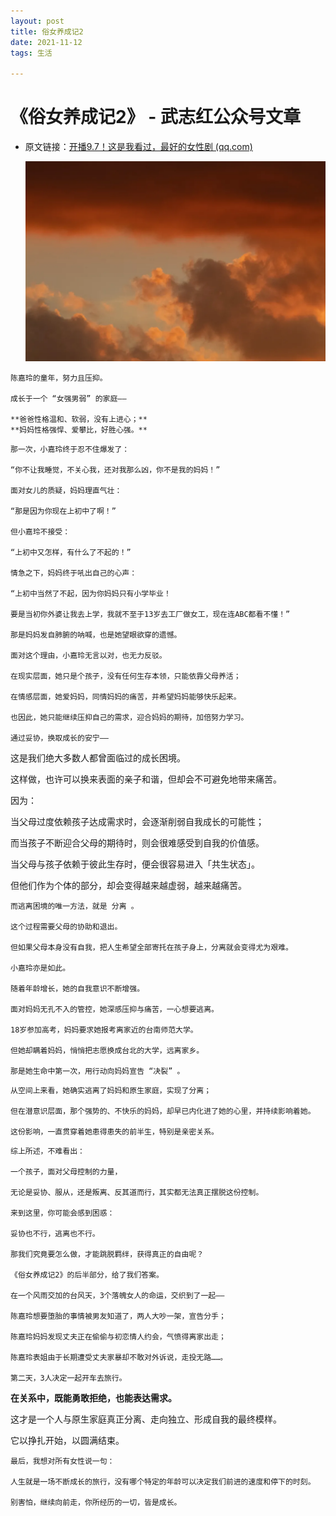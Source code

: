 ```yaml
---
layout: post
title: 俗女养成记2
date: 2021-11-12
tags: 生活

---
```


# 《俗女养成记2》 - 武志红公众号文章

- 原文链接：[开播9.7！这是我看过，最好的女性剧 (qq.com)](https://mp.weixin.qq.com/s/MIqmi39nhuVbYMrANHs8TQ)

  ![640](..\images\posts\users\640.webp)

```
陈嘉玲的童年，努力且压抑。

成长于一个 “女强男弱” 的家庭——

**爸爸性格温和、软弱，没有上进心；**
**妈妈性格强悍、爱攀比，好胜心强。**
```



```
那一次，小嘉玲终于忍不住爆发了：
 
“你不让我睡觉，不关心我，还对我那么凶，你不是我的妈妈！”
 
面对女儿的质疑，妈妈理直气壮：
 
“那是因为你现在上初中了啊！”
 
但小嘉玲不接受：
 
“上初中又怎样，有什么了不起的！”
 
情急之下，妈妈终于吼出自己的心声：
 
“上初中当然了不起，因为你妈妈只有小学毕业！
 
要是当初你外婆让我去上学，我就不至于13岁去工厂做女工，现在连ABC都看不懂！”

那是妈妈发自肺腑的呐喊，也是她望眼欲穿的遗憾。
 
面对这个理由，小嘉玲无言以对，也无力反驳。
 
在现实层面，她只是个孩子，没有任何生存本领，只能依靠父母养活；
 
在情感层面，她爱妈妈，同情妈妈的痛苦，并希望妈妈能够快乐起来。
 
也因此，她只能继续压抑自己的需求，迎合妈妈的期待，加倍努力学习。
 
通过妥协，换取成长的安宁——
```

这是我们绝大多数人都曾面临过的成长困境。

这样做，也许可以换来表面的亲子和谐，但却会不可避免地带来痛苦。

因为：

当父母过度依赖孩子达成需求时，会逐渐削弱自我成长的可能性；

而当孩子不断迎合父母的期待时，则会很难感受到自我的价值感。

当父母与孩子依赖于彼此生存时，便会很容易进入「共生状态」。

但他们作为个体的部分，却会变得越来越虚弱，越来越痛苦。

```
而逃离困境的唯一方法，就是 分离 。
 
这个过程需要父母的协助和退出。
 
但如果父母本身没有自我，把人生希望全部寄托在孩子身上，分离就会变得尤为艰难。
 
小嘉玲亦是如此。
 
随着年龄增长，她的自我意识不断增强。
 
面对妈妈无孔不入的管控，她深感压抑与痛苦，一心想要逃离。
 
18岁参加高考，妈妈要求她报考离家近的台南师范大学。
 
但她却瞒着妈妈，悄悄把志愿换成台北的大学，远离家乡。
 
那是她生命中第一次，用行动向妈妈宣告 “决裂” 。
```

```
从空间上来看，她确实逃离了妈妈和原生家庭，实现了分离；
 
但在潜意识层面，那个强势的、不快乐的妈妈，却早已内化进了她的心里，并持续影响着她。
 
这份影响，一直贯穿着她患得患失的前半生，特别是亲密关系。
```

```
综上所述，不难看出：
 
一个孩子，面对父母控制的力量，
 
无论是妥协、服从，还是叛离、反其道而行，其实都无法真正摆脱这份控制。
 
来到这里，你可能会感到困惑：
 
妥协也不行，逃离也不行。
 
那我们究竟要怎么做，才能跳脱羁绊，获得真正的自由呢？
 
《俗女养成记2》的后半部分，给了我们答案。
 
在一个风雨交加的台风天，3个落魄女人的命运，交织到了一起——
 
陈嘉玲想要堕胎的事情被男友知道了，两人大吵一架，宣告分手；

陈嘉玲妈妈发现丈夫正在偷偷与初恋情人约会，气愤得离家出走；

陈嘉玲表姐由于长期遭受丈夫家暴却不敢对外诉说，走投无路……。
 
第二天，3人决定一起开车去旅行。
```

**在关系中，既能勇敢拒绝，也能表达需求。**

 

这才是一个人与原生家庭真正分离、走向独立、形成自我的最终模样。

 

它以挣扎开始，以圆满结束。

```
最后，我想对所有女性说一句：
 
人生就是一场不断成长的旅行，没有哪个特定的年龄可以决定我们前进的速度和停下的时刻。
 
别害怕，继续向前走，你所经历的一切，皆是成长。
```

